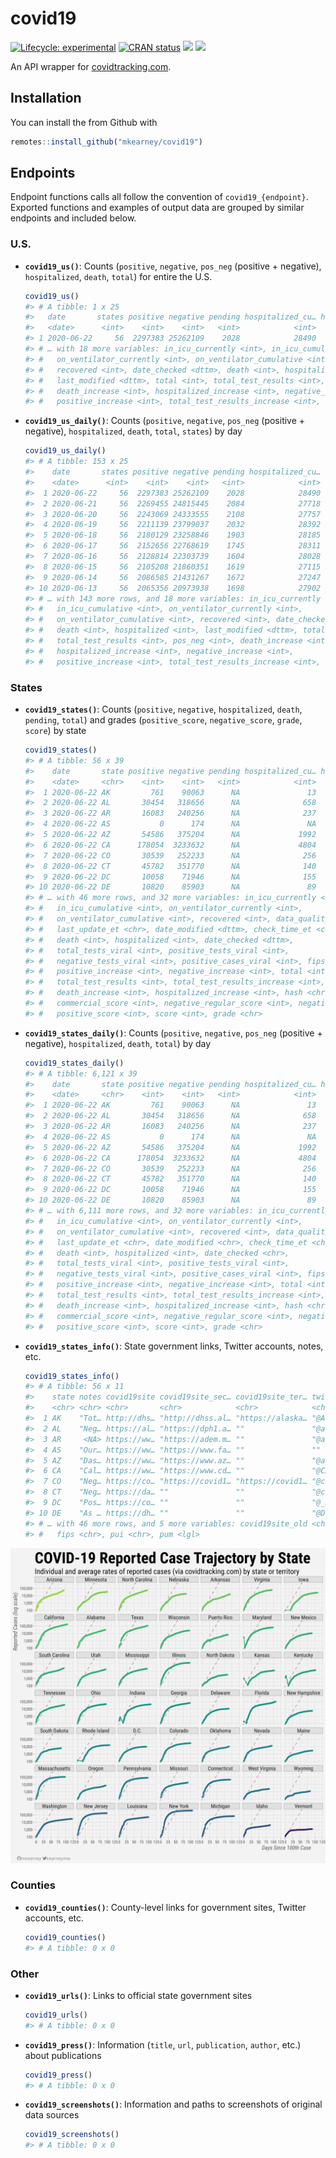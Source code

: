 
<!-- README.md is generated from README.Rmd. Please edit that file -->

# covid19

<!-- badges: start -->

[![Lifecycle:
experimental](https://img.shields.io/badge/lifecycle-experimental-orange.svg)](https://www.tidyverse.org/lifecycle/#experimental)
[![CRAN
status](https://www.r-pkg.org/badges/version/covid19)](https://CRAN.R-project.org/package=covid19)
[![](https://img.shields.io/github/last-commit/mkearney/covid19.svg)](https://github.com/mkearney/covid19/commits/master)
[![](https://img.shields.io/badge/devel%20version-0.0.1-greenyellow.svg)](https://github.com/mkearney/covid19)
<!-- badges: end -->

An API wrapper for [covidtracking.com](https://covidtracking.com/api/).

## Installation

You can install the from Github with

``` r
remotes::install_github("mkearney/covid19")
```

## Endpoints

Endpoint functions calls all follow the convention of
`covid19_{endpoint}`. Exported functions and examples of output data are
grouped by similar endpoints and included below.

### U.S.

  - **`covid19_us()`**: Counts (`positive`, `negative`, `pos_neg`
    (positive + negative), `hospitalized`, `death`, `total`) for entire
    the U.S.
    
    ``` r
    covid19_us()
    #> # A tibble: 1 x 25
    #>   date       states positive negative pending hospitalized_cu… hospitalized_cu…
    #>   <date>      <int>    <int>    <int>   <int>            <int>            <int>
    #> 1 2020-06-22     56  2297383 25262109    2028            28490           233099
    #> # … with 18 more variables: in_icu_currently <int>, in_icu_cumulative <int>,
    #> #   on_ventilator_currently <int>, on_ventilator_cumulative <int>,
    #> #   recovered <int>, date_checked <dttm>, death <int>, hospitalized <int>,
    #> #   last_modified <dttm>, total <int>, total_test_results <int>, pos_neg <int>,
    #> #   death_increase <int>, hospitalized_increase <int>, negative_increase <int>,
    #> #   positive_increase <int>, total_test_results_increase <int>, hash <chr>
    ```

  - **`covid19_us_daily()`**: Counts (`positive`, `negative`, `pos_neg`
    (positive + negative), `hospitalized`, `death`, `total`, `states`)
    by day
    
    ``` r
    covid19_us_daily()
    #> # A tibble: 153 x 25
    #>    date       states positive negative pending hospitalized_cu… hospitalized_cu…
    #>    <date>      <int>    <int>    <int>   <int>            <int>            <int>
    #>  1 2020-06-22     56  2297383 25262109    2028            28490           233099
    #>  2 2020-06-21     56  2269455 24815445    2084            27718           232275
    #>  3 2020-06-20     56  2243069 24333555    2108            27757           231743
    #>  4 2020-06-19     56  2211139 23799037    2032            28392           230913
    #>  5 2020-06-18     56  2180129 23258846    1903            28185           229212
    #>  6 2020-06-17     56  2152656 22768619    1745            28311           228094
    #>  7 2020-06-16     56  2128814 22303739    1604            28028           226926
    #>  8 2020-06-15     56  2105208 21860351    1619            27115           225570
    #>  9 2020-06-14     56  2086585 21431267    1672            27247           225061
    #> 10 2020-06-13     56  2065356 20973938    1698            27902           224420
    #> # … with 143 more rows, and 18 more variables: in_icu_currently <int>,
    #> #   in_icu_cumulative <int>, on_ventilator_currently <int>,
    #> #   on_ventilator_cumulative <int>, recovered <int>, date_checked <dttm>,
    #> #   death <int>, hospitalized <int>, last_modified <dttm>, total <int>,
    #> #   total_test_results <int>, pos_neg <int>, death_increase <int>,
    #> #   hospitalized_increase <int>, negative_increase <int>,
    #> #   positive_increase <int>, total_test_results_increase <int>, hash <chr>
    ```

### States

  - **`covid19_states()`**: Counts (`positive`, `negative`,
    `hospitalized`, `death`, `pending`, `total`) and grades
    (`positive_score`, `negative_score`, `grade`, `score`) by state
    
    ``` r
    covid19_states()
    #> # A tibble: 56 x 39
    #>    date       state positive negative pending hospitalized_cu… hospitalized_cu…
    #>    <date>     <chr>    <int>    <int>   <int>            <int>            <int>
    #>  1 2020-06-22 AK         761    90063      NA               13               NA
    #>  2 2020-06-22 AL       30454   318656      NA              658             2471
    #>  3 2020-06-22 AR       16083   240256      NA              237             1164
    #>  4 2020-06-22 AS           0      174      NA               NA               NA
    #>  5 2020-06-22 AZ       54586   375204      NA             1992             4185
    #>  6 2020-06-22 CA      178054  3233632      NA             4804               NA
    #>  7 2020-06-22 CO       30539   252233      NA              256             5327
    #>  8 2020-06-22 CT       45782   351770      NA              140            10099
    #>  9 2020-06-22 DC       10058    71946      NA              155               NA
    #> 10 2020-06-22 DE       10820    85903      NA               89               NA
    #> # … with 46 more rows, and 32 more variables: in_icu_currently <int>,
    #> #   in_icu_cumulative <int>, on_ventilator_currently <int>,
    #> #   on_ventilator_cumulative <int>, recovered <int>, data_quality_grade <chr>,
    #> #   last_update_et <chr>, date_modified <dttm>, check_time_et <chr>,
    #> #   death <int>, hospitalized <int>, date_checked <dttm>,
    #> #   total_tests_viral <int>, positive_tests_viral <int>,
    #> #   negative_tests_viral <int>, positive_cases_viral <int>, fips <chr>,
    #> #   positive_increase <int>, negative_increase <int>, total <int>,
    #> #   total_test_results <int>, total_test_results_increase <int>, pos_neg <int>,
    #> #   death_increase <int>, hospitalized_increase <int>, hash <chr>,
    #> #   commercial_score <int>, negative_regular_score <int>, negative_score <int>,
    #> #   positive_score <int>, score <int>, grade <chr>
    ```

  - **`covid19_states_daily()`**: Counts (`positive`, `negative`,
    `pos_neg` (positive + negative), `hospitalized`, `death`, `total`)
    by day
    
    ``` r
    covid19_states_daily()
    #> # A tibble: 6,121 x 39
    #>    date       state positive negative pending hospitalized_cu… hospitalized_cu…
    #>    <date>     <chr>    <int>    <int>   <int>            <int>            <int>
    #>  1 2020-06-22 AK         761    90063      NA               13               NA
    #>  2 2020-06-22 AL       30454   318656      NA              658             2471
    #>  3 2020-06-22 AR       16083   240256      NA              237             1164
    #>  4 2020-06-22 AS           0      174      NA               NA               NA
    #>  5 2020-06-22 AZ       54586   375204      NA             1992             4185
    #>  6 2020-06-22 CA      178054  3233632      NA             4804               NA
    #>  7 2020-06-22 CO       30539   252233      NA              256             5327
    #>  8 2020-06-22 CT       45782   351770      NA              140            10099
    #>  9 2020-06-22 DC       10058    71946      NA              155               NA
    #> 10 2020-06-22 DE       10820    85903      NA               89               NA
    #> # … with 6,111 more rows, and 32 more variables: in_icu_currently <int>,
    #> #   in_icu_cumulative <int>, on_ventilator_currently <int>,
    #> #   on_ventilator_cumulative <int>, recovered <int>, data_quality_grade <chr>,
    #> #   last_update_et <chr>, date_modified <chr>, check_time_et <chr>,
    #> #   death <int>, hospitalized <int>, date_checked <chr>,
    #> #   total_tests_viral <int>, positive_tests_viral <int>,
    #> #   negative_tests_viral <int>, positive_cases_viral <int>, fips <chr>,
    #> #   positive_increase <int>, negative_increase <int>, total <int>,
    #> #   total_test_results <int>, total_test_results_increase <int>, pos_neg <int>,
    #> #   death_increase <int>, hospitalized_increase <int>, hash <chr>,
    #> #   commercial_score <int>, negative_regular_score <int>, negative_score <int>,
    #> #   positive_score <int>, score <int>, grade <chr>
    ```

  - **`covid19_states_info()`**: State government links, Twitter
    accounts, notes, etc.
    
    ``` r
    covid19_states_info()
    #> # A tibble: 56 x 11
    #>    state notes covid19site covid19site_sec… covid19site_ter… twitter
    #>    <chr> <chr> <chr>       <chr>            <chr>            <chr>  
    #>  1 AK    "Tot… http://dhs… "http://dhss.al… "https://alaska… "@Alas…
    #>  2 AL    "Neg… https://al… "https://dph1.a… ""               "@alpu…
    #>  3 AR     <NA> https://ww… "https://adem.m… ""               "@adhp…
    #>  4 AS    "Our… https://ww… "https://www.fa… ""               ""     
    #>  5 AZ    "Das… https://ww… "https://www.az… ""               "@azdh…
    #>  6 CA    "Cal… https://ww… "https://www.cd… ""               "@CAPu…
    #>  7 CO    "Neg… https://co… "https://covid1… "https://covid1… "@cdph…
    #>  8 CT    "Neg… https://da… ""               ""               "@ctdp…
    #>  9 DC    "Pos… https://co… ""               ""               "@_DCH…
    #> 10 DE    "As … https://dh… ""               ""               "@Dela…
    #> # … with 46 more rows, and 5 more variables: covid19site_old <chr>, name <chr>,
    #> #   fips <chr>, pui <chr>, pum <lgl>
    ```

![](man/figures/README-state-trajectories.png)

### Counties

  - **`covid19_counties()`**: County-level links for government sites,
    Twitter accounts, etc.
    
    ``` r
    covid19_counties()
    #> # A tibble: 0 x 0
    ```

### Other

  - **`covid19_urls()`**: Links to official state government sites
    
    ``` r
    covid19_urls()
    #> # A tibble: 0 x 0
    ```

  - **`covid19_press()`**: Information (`title`, `url`, `publication`,
    `author`, etc.) about publications
    
    ``` r
    covid19_press()
    #> # A tibble: 0 x 0
    ```

  - **`covid19_screenshots()`**: Information and paths to screenshots of
    original data sources
    
    ``` r
    covid19_screenshots()
    #> # A tibble: 0 x 0
    ```
